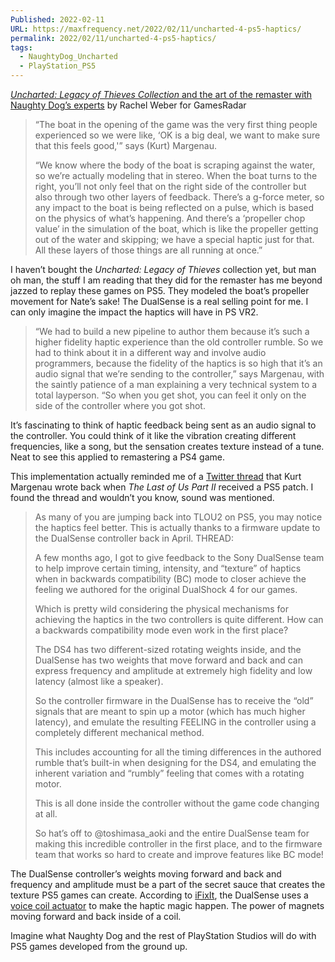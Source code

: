 ```yaml
---
Published: 2022-02-11
URL: https://maxfrequency.net/2022/02/11/uncharted-4-ps5-haptics/
permalink: 2022/02/11/uncharted-4-ps5-haptics/
tags:
  - NaughtyDog_Uncharted
  - PlayStation_PS5
---
```

[*Uncharted: Legacy of Thieves Collection* and the art of the remaster with Naughty Dog’s experts](https://www.gamesradar.com/uncharted-legacy-of-thieves-collection-and-the-art-of-the-remaster-with-naughty-dogs-experts/) by Rachel Weber for GamesRadar

> “The boat in the opening of the game was the very first thing people experienced so we were like, ‘OK is a big deal, we want to make sure that this feels good,'” says (Kurt) Margenau.
> 
> “We know where the body of the boat is scraping against the water, so we’re actually modeling that in stereo. When the boat turns to the right, you’ll not only feel that on the right side of the controller but also through two other layers of feedback. There’s a g-force meter, so any impact to the boat is being reflected on a pulse, which is based on the physics of what’s happening. And there’s a ‘propeller chop value’ in the simulation of the boat, which is like the propeller getting out of the water and skipping; we have a special haptic just for that. All these layers of those things are all running at once.”

I haven’t bought the *Uncharted: Legacy of Thieves* collection yet, but man oh man, the stuff I am reading that they did for the remaster has me beyond jazzed to replay these games on PS5. They modeled the boat’s propeller movement for Nate’s sake! The DualSense is a real selling point for me. I can only imagine the impact the haptics will have in PS VR2.

> “We had to build a new pipeline to author them because it’s such a higher fidelity haptic experience than the old controller rumble. So we had to think about it in a different way and involve audio programmers, because the fidelity of the haptics is so high that it’s an audio signal that we’re sending to the controller,” says Margenau, with the saintly patience of a man explaining a very technical system to a total layperson. “So when you get shot, you can feel it only on the side of the controller where you got shot.

It’s fascinating to think of haptic feedback being sent as an audio signal to the controller. You could think of it like the vibration creating different frequencies, like a song, but the sensation creates texture instead of a tune. Neat to see this applied to remastering a PS4 game.

This implementation actually reminded me of a [Twitter thread](https://twitter.com/kurtmargenau/status/1395778705578860547) that Kurt Margenau wrote back when *The Last of Us Part II* received a PS5 patch. I found the thread and wouldn’t you know, sound was mentioned.

> As many of you are jumping back into TLOU2 on PS5, you may notice the haptics feel better. This is actually thanks to a firmware update to the DualSense controller back in April. THREAD:
> 
> A few months ago, I got to give feedback to the Sony DualSense team to help improve certain timing, intensity, and “texture” of haptics when in backwards compatibility (BC) mode to closer achieve the feeling we authored for the original DualShock 4 for our games.
> 
> Which is pretty wild considering the physical mechanisms for achieving the haptics in the two controllers is quite different. How can a backwards compatibility mode even work in the first place?
> 
> The DS4 has two different-sized rotating weights inside, and the DualSense has two weights that move forward and back and can express frequency and amplitude at extremely high fidelity and low latency (almost like a speaker).
> 
> So the controller firmware in the DualSense has to receive the “old” signals that are meant to spin up a motor (which has much higher latency), and emulate the resulting FEELING in the controller using a completely different mechanical method.
> 
> This includes accounting for all the timing differences in the authored rumble that’s built-in when designing for the DS4, and emulating the inherent variation and “rumbly” feeling that comes with a rotating motor.
> 
> This is all done inside the controller without the game code changing at all.
> 
> So hat’s off to @toshimasa_aoki and the entire DualSense team for making this incredible controller in the first place, and to the firmware team that works so hard to create and improve features like BC mode!

The DualSense controller’s weights moving forward and back and frequency and amplitude must be a part of the secret sauce that creates the texture PS5 games can create. According to [iFixIt](https://www.ifixit.com/Teardown/PlayStation+5+Teardown/138280#s275235), the DualSense uses a [voice coil actuator](https://www.machinedesign.com/mechanical-motion-systems/article/21836669/what-is-a-voice-coil-actuator) to make the haptic magic happen. The power of magnets moving forward and back inside of a coil.

Imagine what Naughty Dog and the rest of PlayStation Studios will do with PS5 games developed from the ground up.